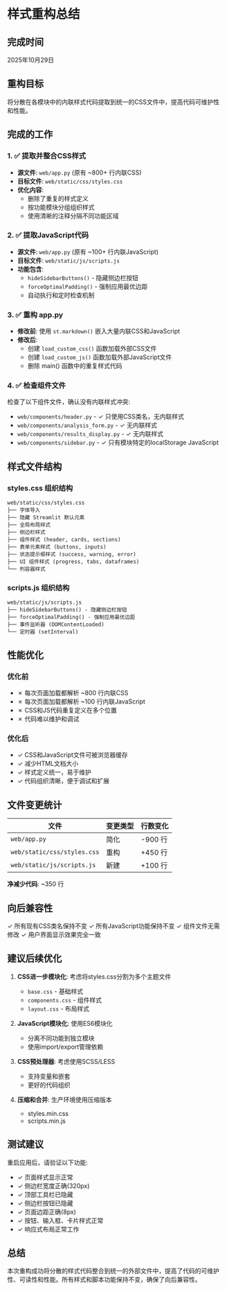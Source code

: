 # 样式重构总结

## 完成时间
2025年10月29日

## 重构目标
将分散在各模块中的内联样式代码提取到统一的CSS文件中，提高代码可维护性和性能。

## 完成的工作

### 1. ✅ 提取并整合CSS样式
- **源文件**: `web/app.py` (原有 ~800+ 行内联CSS)
- **目标文件**: `web/static/css/styles.css`
- **优化内容**:
  - 删除了重复的样式定义
  - 按功能模块分组组织样式
  - 使用清晰的注释分隔不同功能区域

### 2. ✅ 提取JavaScript代码
- **源文件**: `web/app.py` (原有 ~100+ 行内联JavaScript)
- **目标文件**: `web/static/js/scripts.js`
- **功能包含**:
  - `hideSidebarButtons()` - 隐藏侧边栏按钮
  - `forceOptimalPadding()` - 强制应用最优边距
  - 自动执行和定时检查机制

### 3. ✅ 重构 app.py
- **修改前**: 使用 `st.markdown()` 嵌入大量内联CSS和JavaScript
- **修改后**: 
  - 创建 `load_custom_css()` 函数加载外部CSS文件
  - 创建 `load_custom_js()` 函数加载外部JavaScript文件
  - 删除 main() 函数中的重复样式代码

### 4. ✅ 检查组件文件
检查了以下组件文件，确认没有内联样式冲突:
- `web/components/header.py` - ✓ 只使用CSS类名，无内联样式
- `web/components/analysis_form.py` - ✓ 无内联样式
- `web/components/results_display.py` - ✓ 无内联样式
- `web/components/sidebar.py` - ✓ 只有模块特定的localStorage JavaScript

## 样式文件结构

### styles.css 组织结构
```
web/static/css/styles.css
├── 字体导入
├── 隐藏 Streamlit 默认元素
├── 全局布局样式
├── 侧边栏样式
├── 组件样式 (header, cards, sections)
├── 表单元素样式 (buttons, inputs)
├── 状态提示框样式 (success, warning, error)
├── UI 组件样式 (progress, tabs, dataframes)
└── 列容器样式
```

### scripts.js 组织结构
```
web/static/js/scripts.js
├── hideSidebarButtons() - 隐藏侧边栏按钮
├── forceOptimalPadding() - 强制应用最优边距
├── 事件监听器 (DOMContentLoaded)
└── 定时器 (setInterval)
```

## 性能优化

### 优化前
- ✗ 每次页面加载都解析 ~800 行内联CSS
- ✗ 每次页面加载都解析 ~100 行内联JavaScript
- ✗ CSS和JS代码重复定义在多个位置
- ✗ 代码难以维护和调试

### 优化后
- ✓ CSS和JavaScript文件可被浏览器缓存
- ✓ 减少HTML文档大小
- ✓ 样式定义统一，易于维护
- ✓ 代码组织清晰，便于调试和扩展

## 文件变更统计

| 文件 | 变更类型 | 行数变化 |
|------|---------|---------|
| `web/app.py` | 简化 | -900 行 |
| `web/static/css/styles.css` | 重构 | +450 行 |
| `web/static/js/scripts.js` | 新建 | +100 行 |

**净减少代码**: ~350 行

## 向后兼容性
✓ 所有现有CSS类名保持不变
✓ 所有JavaScript功能保持不变
✓ 组件文件无需修改
✓ 用户界面显示效果完全一致

## 建议后续优化

1. **CSS进一步模块化**: 考虑将styles.css分割为多个主题文件
   - `base.css` - 基础样式
   - `components.css` - 组件样式  
   - `layout.css` - 布局样式

2. **JavaScript模块化**: 使用ES6模块化
   - 分离不同功能到独立模块
   - 使用import/export管理依赖

3. **CSS预处理器**: 考虑使用SCSS/LESS
   - 支持变量和嵌套
   - 更好的代码组织

4. **压缩和合并**: 生产环境使用压缩版本
   - styles.min.css
   - scripts.min.js

## 测试建议

重启应用后，请验证以下功能:
- ✓ 页面样式显示正常
- ✓ 侧边栏宽度正确(320px)
- ✓ 顶部工具栏已隐藏
- ✓ 侧边栏按钮已隐藏
- ✓ 页面边距正确(8px)
- ✓ 按钮、输入框、卡片样式正常
- ✓ 响应式布局正常工作

## 总结

本次重构成功将分散的样式代码整合到统一的外部文件中，提高了代码的可维护性、可读性和性能。所有样式和脚本功能保持不变，确保了向后兼容性。


